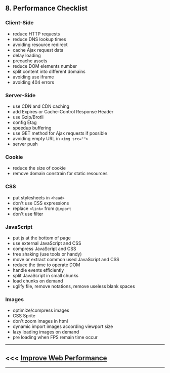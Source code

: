 ## 8. Performance Checklist

### Client-Side
- reduce HTTP requests
- reduce DNS lookup times
- avoiding resource redirect
- cache Ajax request data
- delay loading
- precache assets
- reduce DOM elements number
- split content into different domains
- avoiding use iframe
- avoiding 404 errors

### Server-Side
- use CDN and CDN caching
- add Expires or Cache-Control Response Header
- use Gzip/Brotli
- config Etag
- speedup buffering
- use GET method for Ajax requests if possible
- avoiding empty URL in `<img src="">`
- server push

### Cookie
- reduce the size of cookie
- remove domain constrain for static resources

### CSS
- put stylesheets in `<head>`
- don't use CSS expressions
- replace `<link>` from `@import`
- don't use filter

### JavaScript
- put js at the bottom of page
- use external JavaScript and CSS
- compress JavaScript and CSS
- tree shaking (use tools or handy)
- move or extract common used JavaScript and CSS
- reduce the time to operate DOM
- handle events efficiently
- split JavaScript in small chunks
- load chunks on demand
- uglify file, remove notations, remove useless blank spaces

### Images
- optimize/compress images
- CSS Sprite
- don't zoom images in html
- dynamic import images according viewport size
- lazy loading images on demand
- pre loading when FPS remain time occur

***
## <<< [Improve Web Performance](../README.md)
*** 